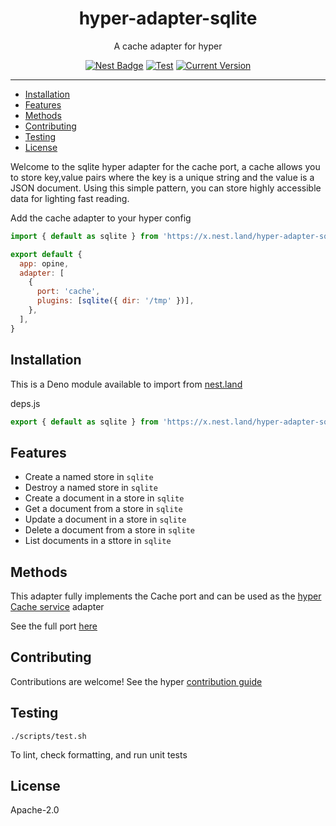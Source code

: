 <h1 align="center">hyper-adapter-sqlite</h1>
<p align="center">A cache adapter for hyper</p>
<p align="center">
  <a href="https://nest.land/package/hyper-adapter-sqlite"><img src="https://nest.land/badge.svg" alt="Nest Badge" /></a>
  <a href="https://github.com/hyper63/hyper-adapter-sqlite/actions/workflows/test-and-publish.yml"><img src="https://github.com/hyper63/hyper-adapter-sqlite/actions/workflows/test-and-publish.yml/badge.svg" alt="Test" /></a>
  <a href="https://github.com/hyper63/hyper-adapter-sqlite/tags/"><img src="https://img.shields.io/github/tag/hyper63/hyper-adapter-sqlite" alt="Current Version" /></a>
</p>

---

<!-- toc -->

- [Installation](#installation)
- [Features](#features)
- [Methods](#methods)
- [Contributing](#contributing)
- [Testing](#testing)
- [License](#license)

<!-- tocstop -->

Welcome to the sqlite hyper adapter for the cache port, a cache allows you to store key,value pairs
where the key is a unique string and the value is a JSON document. Using this simple pattern, you
can store highly accessible data for lighting fast reading.

Add the cache adapter to your hyper config

```js
import { default as sqlite } from 'https://x.nest.land/hyper-adapter-sqlite/mod.js'

export default {
  app: opine,
  adapter: [
    {
      port: 'cache',
      plugins: [sqlite({ dir: '/tmp' })],
    },
  ],
}
```

## Installation

This is a Deno module available to import from
[nest.land](https://nest.land/package/hyper-adapter-sqlite)

deps.js

```js
export { default as sqlite } from 'https://x.nest.land/hyper-adapter-sqlite/mod.js'
```

## Features

- Create a named store in `sqlite`
- Destroy a named store in `sqlite`
- Create a document in a store in `sqlite`
- Get a document from a store in `sqlite`
- Update a document in a store in `sqlite`
- Delete a document from a store in `sqlite`
- List documents in a sttore in `sqlite`

## Methods

This adapter fully implements the Cache port and can be used as the
[hyper Cache service](https://docs.hyper.io/cache-api) adapter

See the full port [here](https://nest.land/package/hyper-port-cache)

## Contributing

Contributions are welcome! See the hyper
[contribution guide](https://docs.hyper.io/contributing-to-hyper)

## Testing

```
./scripts/test.sh
```

To lint, check formatting, and run unit tests

## License

Apache-2.0
